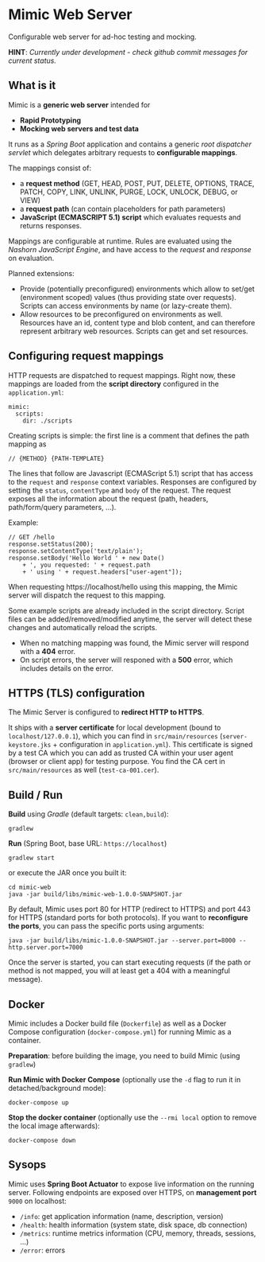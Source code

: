 # Mimic Web Server

Configurable web server for ad-hoc testing and mocking.

**HINT**: *Currently under development - check github commit messages for current status.*

## What is it

Mimic is a **generic web server** intended for
- **Rapid Prototyping**
- **Mocking web servers and test data**

It runs as a *Spring Boot* application and contains a generic *root dispatcher servlet* 
which delegates arbitrary requests to **configurable mappings**.

The mappings consist of:
- a **request method** (GET, HEAD, POST, PUT, DELETE, OPTIONS, TRACE, PATCH, COPY, LINK, UNLINK, PURGE, LOCK, UNLOCK, DEBUG, or VIEW)
- a **request path** (can contain placeholders for path parameters)
- **JavaScript (ECMASCRIPT 5.1) script** which evaluates requests and returns responses.

Mappings are configurable at runtime. Rules are evaluated using the *Nashorn JavaScript Engine*, 
and have access to the *request* and *response* on evaluation.

Planned extensions:
* Provide (potentially preconfigured) environments which allow to set/get (environment scoped) values (thus providing state over requests). 
Scripts can access environments by name (or lazy-create them).
* Allow resources to be preconfigured on environments as well. Resources have an id, content type and blob content, 
and can therefore represent arbitrary web resources. Scripts can get and set resources.

## Configuring request mappings

HTTP requests are dispatched to request mappings. Right now, these mappings are loaded from the **script directory**
configured in the `application.yml`:
```
mimic:
  scripts:
    dir: ./scripts
```

Creating scripts is simple: the first line is a comment that defines the path mapping as
 
    // {METHOD} {PATH-TEMPLATE}

The lines that follow are Javascript (ECMAScript 5.1) script that has access to the `request` and `response` context variables.
Responses are configured by setting the `status`, `contentType` and `body` of the request.
The request exposes all the information about the request (path, headers, path/form/query parameters, ...).

Example:

    // GET /hello
    response.setStatus(200);
    response.setContentType('text/plain');
    response.setBody('Hello World ' + new Date()
        + ', you requested: ' + request.path
        + ' using ' + request.headers["user-agent"]);

When requesting https://localhost/hello using this mapping, the Mimic server will dispatch the request to this mapping.

Some example scripts are already included in the script directory. Script files can be added/removed/modified anytime, the server will detect these changes and automatically reload the scripts.

- When no matching mapping was found, the Mimic server will respond with a **404** error.
- On script errors, the server will responed with a **500** error, which includes details on the error.

## HTTPS (TLS) configuration

The Mimic Server is configured to **redirect HTTP to HTTPS**.

It ships with a **server certificate** for local development (bound to `localhost/127.0.0.1`), which you can find
in `src/main/resources` (`server-keystore.jks` + configuration in `application.yml`). This certificate is signed by a test CA
which you can add as trusted CA within your user agent (browser or client app) for testing
purpose. You find the CA cert in `src/main/resources` as well (`test-ca-001.cer`).

## Build / Run

**Build** using *Gradle* (default targets: `clean,build`):

    gradlew

**Run** (Spring Boot, base URL: `https://localhost`)

    gradlew start
	
or execute the JAR once you built it:

	cd mimic-web
	java -jar build/libs/mimic-web-1.0.0-SNAPSHOT.jar
	
By default, Mimic uses port 80 for HTTP (redirect to HTTPS) and port 443 for HTTPS (standard ports for both protocols).
If you want to **reconfigure the ports**, you can pass the specific ports using arguments:

	java -jar build/libs/mimic-1.0.0-SNAPSHOT.jar --server.port=8000 --http.server.port=7000

Once the server is started, you can start executing requests (if the path or method is not mapped, you will at least get a 404 with a meaningful message).

## Docker

Mimic includes a Docker build file (`Dockerfile`) as well as a Docker Compose configuration (`docker-compose.yml`) for running Mimic as a container.

**Preparation**: before building the image, you need to build Mimic (using `gradlew`)


**Run Mimic with Docker Compose** (optionally use the `-d` flag to run it in detached/background mode):

	docker-compose up
		
**Stop the docker container** (optionally use the `--rmi local` option to remove the local image afterwards):

	docker-compose down

## Sysops

Mimic uses **Spring Boot Actuator** to expose live information on the running server. Following endpoints are exposed over HTTPS, on **management port** `9000` on localhost:
- `/info`: get application information (name, description, version)
- `/health`: health information (system state, disk space, db connection)
- `/metrics`: runtime metrics information (CPU, memory, threads, sessions, ...)
- `/error`: errors
